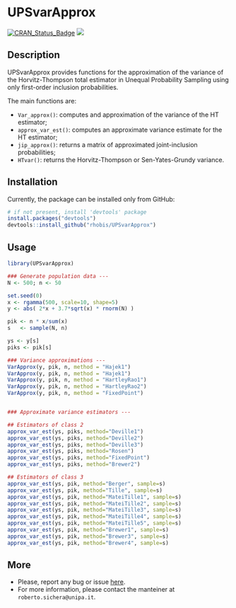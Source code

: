 UPSvarApprox
======================================================

[![CRAN\_Status\_Badge](https://www.r-pkg.org/badges/version/UPSvarApprox)](https://cran.r-project.org/package=UPSvarApprox)
[![](https://cranlogs.r-pkg.org/badges/grand-total/UPSvarApprox)](https://cran.r-project.org/package=UPSvarApprox)


Description 
-----------------

UPSvarApprox provides functions for the approximation of the variance of the 
Horvitz-Thompson total estimator in Unequal Probability Sampling
using only first-order inclusion probabilities.

The main functions are:

- `Var_approx()`: computes and approximation of the variance of the HT estimator; 
- `approx_var_est()`: computes an approximate variance estimate for the HT estimator;
- `jip_approx()`: returns a matrix of approximated joint-inclusion probabilities;
- `HTvar()`: returns the Horvitz-Thompson or Sen-Yates-Grundy variance.


Installation
------------

Currently, the package can be installed only from GitHub:

``` r
# if not present, install 'devtools' package
install.packages("devtools")
devtools::install_github("rhobis/UPSvarApprox")
```

Usage
-----

``` r
library(UPSvarApprox)

### Generate population data ---
N <- 500; n <- 50

set.seed(0)
x <- rgamma(500, scale=10, shape=5)
y <- abs( 2*x + 3.7*sqrt(x) * rnorm(N) )

pik <- n * x/sum(x)
s   <- sample(N, n)

ys <- y[s]
piks <- pik[s]

### Variance approximations ---
VarApprox(y, pik, n, method = "Hajek1")
VarApprox(y, pik, n, method = "Hajek1")
VarApprox(y, pik, n, method = "HartleyRao1")
VarApprox(y, pik, n, method = "HartleyRao2")
VarApprox(y, pik, n, method = "FixedPoint")


### Approximate variance estimators ---

## Estimators of class 2
approx_var_est(ys, piks, method="Deville1")
approx_var_est(ys, piks, method="Deville2")
approx_var_est(ys, piks, method="Deville3")
approx_var_est(ys, piks, method="Rosen")
approx_var_est(ys, piks, method="FixedPoint")
approx_var_est(ys, piks, method="Brewer2")

## Estimators of class 3 
approx_var_est(ys, pik, method="Berger", sample=s)
approx_var_est(ys, pik, method="Tille", sample=s)
approx_var_est(ys, pik, method="MateiTille1", sample=s)
approx_var_est(ys, pik, method="MateiTille2", sample=s)
approx_var_est(ys, pik, method="MateiTille3", sample=s)
approx_var_est(ys, pik, method="MateiTille4", sample=s)
approx_var_est(ys, pik, method="MateiTille5", sample=s)
approx_var_est(ys, pik, method="Brewer1", sample=s)
approx_var_est(ys, pik, method="Brewer3", sample=s)
approx_var_est(ys, pik, method="Brewer4", sample=s)

```

More
----

- Please, report any bug or issue [here](https://github.com/rhobis/UPSvarApprox/issues).
- For more information, please contact the manteiner at `roberto.sichera@unipa.it`. 
